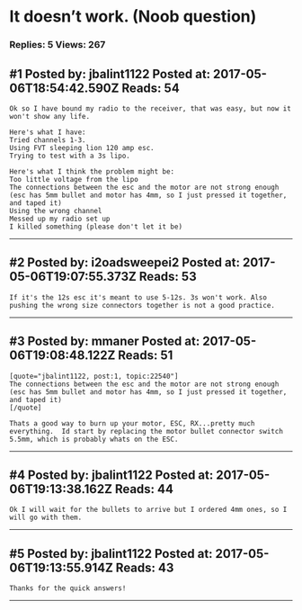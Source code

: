 # It doesn&rsquo;t work. (Noob question)

### Replies: 5 Views: 267

## \#1 Posted by: jbalint1122 Posted at: 2017-05-06T18:54:42.590Z Reads: 54

```
Ok so I have bound my radio to the receiver, that was easy, but now it won't show any life.

Here's what I have:
Tried channels 1-3.
Using FVT sleeping lion 120 amp esc.
Trying to test with a 3s lipo.

Here's what I think the problem might be:
Too little voltage from the lipo
The connections between the esc and the motor are not strong enough (esc has 5mm bullet and motor has 4mm, so I just pressed it together, and taped it)
Using the wrong channel
Messed up my radio set up 
I killed something (please don't let it be)
```

---
## \#2 Posted by: i2oadsweepei2 Posted at: 2017-05-06T19:07:55.373Z Reads: 53

```
If it's the 12s esc it's meant to use 5-12s. 3s won't work. Also pushing the wrong size connectors together is not a good practice.
```

---
## \#3 Posted by: mmaner Posted at: 2017-05-06T19:08:48.122Z Reads: 51

```
[quote="jbalint1122, post:1, topic:22540"]
The connections between the esc and the motor are not strong enough (esc has 5mm bullet and motor has 4mm, so I just pressed it together, and taped it)
[/quote]

Thats a good way to burn up your motor, ESC, RX...pretty much everything.  Id start by replacing the motor bullet connector switch 5.5mm, which is probably whats on the ESC.
```

---
## \#4 Posted by: jbalint1122 Posted at: 2017-05-06T19:13:38.162Z Reads: 44

```
Ok I will wait for the bullets to arrive but I ordered 4mm ones, so I will go with them.
```

---
## \#5 Posted by: jbalint1122 Posted at: 2017-05-06T19:13:55.914Z Reads: 43

```
Thanks for the quick answers!
```

---
